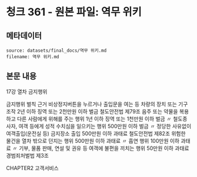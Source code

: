 # 청크 361 - 원본 파일: 역무 위키

## 메타데이터

```
source: datasets/final_docs/역무 위키.md
filename: 역무 위키.md
```

## 본문 내용

17강 열차 금지행위

금지행위 벌칙 근거 비상정지버튼을 누르거나 출입문을 여는 등 차량의 장치 또는 기구 조작 2년 이하 징역 또는 2천만원 이하 벌금 철도안전법 제79조 음주 또는 약물을 복용하고 다른 사람에게 위해를 주는 행위 1년 이하 징역 또는 1천만원 이하 벌금 〃 철도종사자, 여객 등에게 성적 수치심을 일으키는 행위 500만원 이하 벌금 〃 정당한 사유없이 여객출입(운전실 등) 금지장소 출입 500만원 이하 과태료 철도안전법 제82조 위험한 물건을 열차 밖으로 던지는 행위 500만원 이하 과태료 〃 흡연 행위 100만원 이하 과태료 〃 기부, 물품 판매, 연설 및 권유 등 여객에 불편을 끼치는 행위 50만원 이하 과태료 경범죄처벌법 제3조

CHAPTER2 고객서비스
